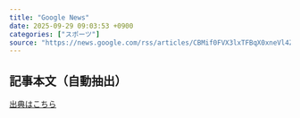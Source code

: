 ```yaml
---
title: "Google News"
date: 2025-09-29 09:03:53 +0900
categories: ["スポーツ"]
source: "https://news.google.com/rss/articles/CBMif0FVX3lxTFBqX0xneVl4ZG1FaHBYbVV6ZEZ3UHktSDVHT0RkemdFQXRkd2V3OVFXTzJIQ2NNVVlDVFEwblFNRkUxNl9LQTVPakl5dERZajN1V2tLS2xmNHFqUWZwZXlrSXFmVi1lSWlDTkhHdGVWcDhHLTgxSjA2dXNTazRsb28?oc=5"
---
```


## 記事本文（自動抽出）
<body class="y0K44d EA71Tc" id="readabilityBody"></body>

[出典はこちら](https://news.google.com/rss/articles/CBMif0FVX3lxTFBqX0xneVl4ZG1FaHBYbVV6ZEZ3UHktSDVHT0RkemdFQXRkd2V3OVFXTzJIQ2NNVVlDVFEwblFNRkUxNl9LQTVPakl5dERZajN1V2tLS2xmNHFqUWZwZXlrSXFmVi1lSWlDTkhHdGVWcDhHLTgxSjA2dXNTazRsb28?oc=5)
